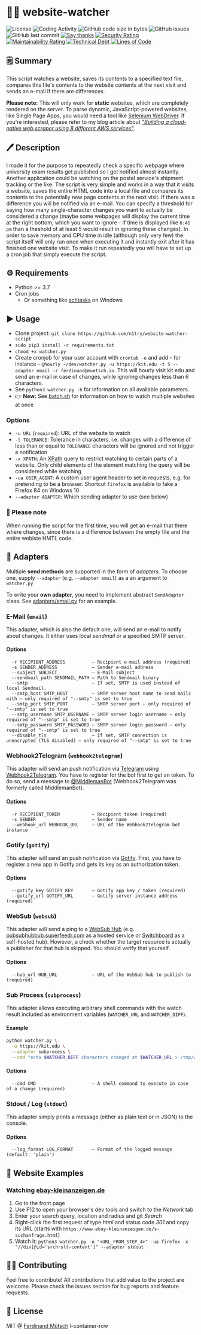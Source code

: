 # 🕵️‍♀️ website-watcher

![License](https://badges.fw-web.space/github/license/muety/website-watcher)
![Coding Activity](https://badges.fw-web.space/endpoint?url=https://wakapi.dev/api/compat/shields/v1/n1try/interval:any/project:website-watcher&color=blue)
![GitHub code size in bytes](https://badges.fw-web.space/github/languages/code-size/muety/website-watcher)
![GitHub issues](https://badges.fw-web.space/github/issues/muety/website-watcher)
![GitHub last commit](https://badges.fw-web.space/github/last-commit/muety/website-watcher)
[![Say thanks](https://badges.fw-web.space/badge/SayThanks.io-%E2%98%BC-1EAEDB.svg)](https://saythanks.io/to/n1try)
[![Security Rating](https://sonarcloud.io/api/project_badges/measure?project=muety_website-watcher&metric=security_rating)](https://sonarcloud.io/dashboard?id=muety_website-watcher)
[![Maintainability Rating](https://sonarcloud.io/api/project_badges/measure?project=muety_website-watcher&metric=sqale_rating)](https://sonarcloud.io/dashboard?id=muety_website-watcher)
[![Technical Debt](https://sonarcloud.io/api/project_badges/measure?project=muety_website-watcher&metric=sqale_index)](https://sonarcloud.io/dashboard?id=muety_website-watcher)
[![Lines of Code](https://sonarcloud.io/api/project_badges/measure?project=muety_website-watcher&metric=ncloc)](https://sonarcloud.io/dashboard?id=muety_website-watcher)

## 🗒 Summary
This script watches a website, saves its contents to a specified text file, compares this file's contents to the website contents at the next visit and sends an e-mail if there are differences.

**Please note:** This will only work for **static** websites, which are completely rendered on the server. To parse dynamic, JavaScript-powered websites, like Single Page Apps, you would need a tool like [Selenium WebDriver](https://www.seleniumhq.org/projects/webdriver/). If you're interested, please refer to my blog article about [_"Building a cloud-native web scraper using 8 different AWS services"_](https://muetsch.io/building-a-cloud-native-web-scraper-using-8-different-aws-services.html).

## 🖊 Description
I made it for the purpose to repeatedly check a specific webpage where university exam results get published so I get notified almost instantly. Another application could be watching on the postal service's shipment tracking or the like.
The script is very simple and works in a way that it visits a website, saves the entire HTML code into a local file and compares its contents to the potentially new page contents at the next visit. If there was a difference you will be notified via an e-mail. You can specify a threshold for saying how many single-character changes you want to actually be considered a change (maybe some webpages will display the current time at the right bottom, which you want to ignore - if time is displayed like `6:45 pm` than a theshold of at least 5 would result in ignoring these changes).
In order to save memory and CPU time in idle (although only very few) the script itself will only run once when executing it and instantly exit after it has finished one website visit. To make it run repeatedly you will have to set up a cron job that simply execute the script.

## ⚙️ Requirements
* Python >= 3.7
* Cron jobs
  * Or something like [schtasks](https://docs.microsoft.com/en-us/previous-versions/windows/it-pro/windows-server-2008-R2-and-2008/cc748993(v=ws.11)?redirectedfrom=MSDN) on Windows

## ▶️ Usage
* Clone project: `git clone https://github.com/n1try/website-watcher-script`
* `sudo pip3 install -r requirements.txt`
* `chmod +x watcher.py`
* Create cronjob for your user account with `crontab -e` and add – for instance – `@hourly ~/dev/watcher.py -u https://kit.edu -t 5 --adapter email -r ferdinand@muetsch.io`. This will hourly visit kit.edu and send an e-mail in case of changes, while ignoring changes less than 6 characters.
* See `python3 watcher.py -h` for information on all available parameters.
* 👉 **New:** See [batch.sh](batch.sh) for information on how to watch multiple websites at once

### Options
* `-u URL` (`required`): URL of the website to watch
* `-t TOLERANCE`: Tolerance in characters, i.e. changes with a difference of less than or equal to `TOLERANCE` characters will be ignored and not trigger a notification
* `-x XPATH`: An [XPath](https://developer.mozilla.org/en-US/docs/Web/XPath) query to restrict watching to certain parts of a website. Only child elements of the element matching the query will be considered while watching
* `-ua USER_AGENT`: A custom user agent header to set in requests, e.g. for pretending to be a browser. Shortcut `firefox` is available to fake a Firefox 84 on Windows 10
* `--adapter ADAPTER`: Which sending adapter to use (see below)

### 👀 Please note
When running the script for the first time, you will get an e-mail that there where changes, since there is a difference between the empty file and the entire webiste HMTL code.

## 🔌 Adapters
Multiple **send methods** are supported in the form of _adapters_. To choose one, supply `--adapter` (e.g. `--adapter email`) as a an argument to `watcher.py`

To write your **own adapter**, you need to implement abstract `SendAdapter` class. See [adapters/email.py](adapters/email.py) for an example.

### E-Mail (`email`)
This adapter, which is also the default one, will send an e-mail to notify about changes. It either uses local _sendmail_ or a specified SMTP server.

#### Options
```
  -r RECIPIENT_ADDRESS          – Recipient e-mail address (required)
  -s SENDER_ADDRESS             – Sender e-mail address
  --subject SUBJECT             – E-Mail subject
  --sendmail_path SENDMAIL_PATH – Path to Sendmail binary
  --smtp                        – If set, SMTP is used instead of local Sendmail.
  --smtp_host SMTP_HOST         – SMTP server host name to send mails with – only required of "--smtp" is set to true
  --smtp_port SMTP_PORT         – SMTP server port – only required of "--smtp" is set to true
  --smtp_username SMTP_USERNAME – SMTP server login username – only required of "--smtp" is set to true
  --smtp_password SMTP_PASSWORD – SMTP server login password – only required of "--smtp" is set to true
  --disable_tls                 – If set, SMTP connection is unencrypted (TLS disabled) – only required of "--smtp" is set to true

```

### Webhook2Telegram (`webhook2telegram`)
This adapter will send an push notification via [Telegram](https://telegram.org) using [Webhook2Telegram](https://github.com/muety/webhook2telegram).
You have to register for the bot first to get an token. To do so, send a message to [@MiddlemanBot](https://t.me/@MiddlemanBot) (Webhook2Telegram was formerly called MiddlemanBot).

#### Options
```
  -r RECIPIENT_TOKEN            – Recipient token (required)
  -s SENDER                     – Sender name
  --webhook_url WEBHOOK_URL     – URL of the Webhook2Telegram bot instance
```

### Gotify (`gotify`)
This adapter will send an push notification via [Gotify](https://gotify.net).
First, you have to register a new app in Gotify and gets its key as an authorization token.

#### Options
```
  --gotify_key GOTIFY_KEY       – Gotify app key / token (required)
  --gotify_url GOTIFY_URL       – Gotify server instance address (required)
```

### WebSub (`websub`)
This adapter will send a ping to a [WebSub Hub](https://w3c.github.io/websub) (e.g. [pubsubhubbub.superfeedr.com](http://pubsubhubbub.superfeedr.com/) as a hosted service or [Switchboard](https://switchboard.p3k.io/) as a self-hosted hub). However, a check whether the target resource is actually a publisher for that hub is skipped. You should verify that yourself.

#### Options
```
  --hub_url HUB_URL             – URL of the WebSub hub to publish to (required)
```

### Sub Process (`subprocess`)
This adapter allows executing arbitrary shell commands with the watch result included as environment variables (`WATCHER_URL` and `WATCHER_DIFF`).

#### Example
```bash
python watcher.py \
  -u https://kit.edu \
  --adapter subprocess \
  --cmd "echo $WATCHER_DIFF characters changed at $WATCHER_URL > /tmp/watcher.txt"
```

#### Options
```
  --cmd CMD                     – A shell command to execute in case of a change (required)
```

### Stdout / Log (`stdout`)
This adapter simply prints a message (either as plain text or in JSON) to the console.

#### Options
```
  --log_format LOG_FORMAT       – Format of the logged message (default: 'plain')
```

## 🧩 Website Examples
### Watching [ebay-kleinanzeigen.de](https://ebay-kleinanzeigen.de)
1. Go to the front page
1. Use F12 to open your browser's dev tools and switch to the _Network_ tab
1. Enter your search query, location and radius and git _Search_
1. Right-click the first request of type _html_ and status code _301_ and copy its URL (starts with `https://www.ebay-kleinanzeigen.de/s-suchanfrage.html`)
1. Watch it: `python3 watcher.py -u "<URL_FROM_STEP_4>" -ua firefox -x "//div[@id='srchrslt-content']" --adapter stdout`

## 👩‍💻 Contributing
Feel free to contribute! All contributions that add value to the project are welcome. Please check the issues section for bug reports and feature requests.

## 📓 License
MIT @ [Ferdinand Mütsch](https://muetsch.io)
l-container-row 